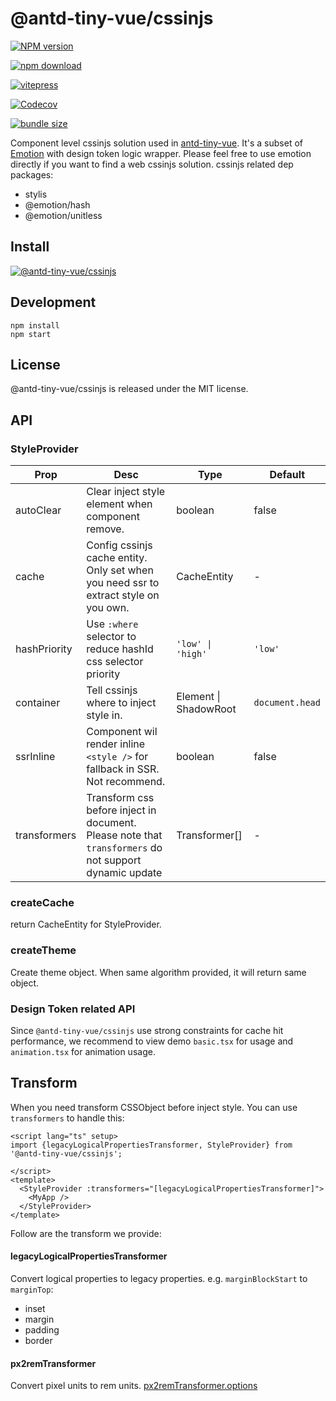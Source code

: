 # @antd-tiny-vue/cssinjs

[![NPM version][npm-image]][npm-url] 

[![npm download][download-image]][download-url] 

[![vitepress](https://img.shields.io/badge/docs%20by-vitepress-blue?style=flat-square)](https://github.com/vuejs/vitepress)

[//]: # ([![build status][github-actions-image]][github-actions-url])

[![Codecov][codecov-image]][codecov-url]

[![bundle size][bundlephobia-image]][bundlephobia-url]

[npm-image]: http://img.shields.io/npm/v/@antd-tiny-vue/cssinjs.svg?style=flat-square
[npm-url]: http://npmjs.org/package/@antd-tiny-vue/cssinjs
[github-actions-image]: https://github.com/antd-tiny-vue/cssinjs/workflows/CI/badge.svg
[github-actions-url]: https://github.com/antd-tiny-vue/cssinjs/actions
[codecov-image]: https://img.shields.io/codecov/c/github/antd-tiny-vue/cssinjs/master.svg?style=flat-square
[codecov-url]: https://codecov.io/gh/antd-tiny-vue/cssinjs/branch/master
[download-image]: https://img.shields.io/npm/dm/@antd-tiny-vue/cssinjs.svg?style=flat-square
[download-url]: https://npmjs.org/package/@antd-tiny-vue/cssinjs
[bundlephobia-url]: https://bundlephobia.com/result?p=@antd-tiny-vue/cssinjs
[bundlephobia-image]: https://badgen.net/bundlephobia/minzip/@antd-tiny-vue/cssinjs

Component level cssinjs solution used in [antd-tiny-vue](https://github.com/antd-tiny-vue/antd-tiny-vue). It's a subset of [Emotion](https://emotion.sh/) with design token logic wrapper. Please feel free to use emotion directly if you want to find a web cssinjs solution. cssinjs related dep packages:

- stylis
- @emotion/hash
- @emotion/unitless

## Install

[![@antd-tiny-vue/cssinjs](https://nodei.co/npm/@antd-tiny-vue/cssinjs.png)](https://npmjs.org/package/@antd-tiny-vue/cssinjs)

## Development

```
npm install
npm start
```

## License

@antd-tiny-vue/cssinjs is released under the MIT license.

## API

### StyleProvider

| Prop | Desc | Type | Default |
| --- | --- | --- | --- |
| autoClear | Clear inject style element when component remove. | boolean | false |
| cache | Config cssinjs cache entity. Only set when you need ssr to extract style on you own. | CacheEntity | - |
| hashPriority | Use `:where` selector to reduce hashId css selector priority | `'low' \| 'high'` | `'low'` |
| container | Tell cssinjs where to inject style in. | Element \| ShadowRoot | `document.head` |
| ssrInline | Component wil render inline `<style />` for fallback in SSR. Not recommend. | boolean | false |
| transformers | Transform css before inject in document. Please note that `transformers` do not support dynamic update | Transformer[] | - |

### createCache

return CacheEntity for StyleProvider.

### createTheme

Create theme object. When same algorithm provided, it will return same object.

### Design Token related API

Since `@antd-tiny-vue/cssinjs` use strong constraints for cache hit performance, we recommend to view demo `basic.tsx` for usage and `animation.tsx` for animation usage.

## Transform

When you need transform CSSObject before inject style. You can use `transformers` to handle this:

```vue
<script lang="ts" setup>
import {legacyLogicalPropertiesTransformer, StyleProvider} from '@antd-tiny-vue/cssinjs';

</script>
<template>
  <StyleProvider :transformers="[legacyLogicalPropertiesTransformer]">
    <MyApp />
  </StyleProvider>
</template>

```

Follow are the transform we provide:

#### legacyLogicalPropertiesTransformer

Convert logical properties to legacy properties. e.g. `marginBlockStart` to `marginTop`:

- inset
- margin
- padding
- border

#### px2remTransformer

Convert pixel units to rem units. [px2remTransformer.options](./src/transformers/px2rem.ts)
